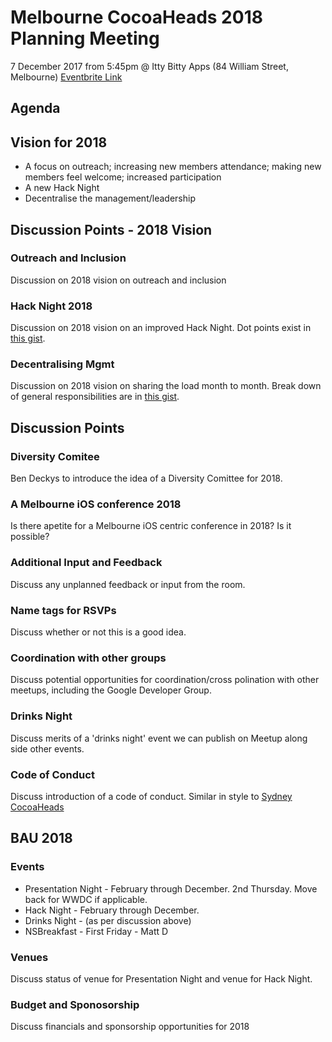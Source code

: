 # Melbourne CocoaHeads 2018 Planning Meeting

7 December 2017 from 5:45pm @ Itty Bitty Apps (84 William Street, Melbourne) [Eventbrite Link][3]

## Agenda

## Vision for 2018

- A focus on outreach; increasing new members attendance; making new members feel welcome; increased participation
- A new Hack Night
- Decentralise the management/leadership

## Discussion Points - 2018 Vision

### Outreach and Inclusion

Discussion on 2018 vision on outreach and inclusion

### Hack Night 2018

Discussion on 2018 vision on an improved Hack Night. Dot points exist in [this gist][1].

### Decentralising Mgmt

Discussion on 2018 vision on sharing the load month to month. Break down of general responsibilities are in [this gist][1].

## Discussion Points

### Diversity Comitee

Ben Deckys to introduce the idea of a Diversity Comittee for 2018.

### A Melbourne iOS conference 2018

Is there apetite for a Melbourne iOS centric conference in 2018? Is it possible?

### Additional Input and Feedback

Discuss any unplanned feedback or input from the room. 

### Name tags for RSVPs

Discuss whether or not this is a good idea.

### Coordination with other groups

Discuss potential opportunities for coordination/cross polination with other meetups, including the Google Developer Group.

### Drinks Night

Discuss merits of a 'drinks night' event we can publish on Meetup along side other events.

### Code of Conduct

Discuss introduction of a code of conduct. Similar in style to [Sydney CocoaHeads][2]

## BAU 2018

### Events

- Presentation Night - February through December. 2nd Thursday. Move back for WWDC if applicable.
- Hack Night - February through December.
- Drinks Night - (as per discussion above)
- NSBreakfast - First Friday - Matt D

### Venues

Discuss status of venue for Presentation Night and venue for Hack Night.

### Budget and Sponosorship

Discuss financials and sponsorship opportunities for 2018


[1]: https://gist.github.com/jessedc/3ae72609e53c0dc627711494d72bbfc0
[2]: http://www.sydneycocoaheads.com/policies/#code_of_conduct
[3]: https://www.eventbrite.com.au/e/melbourne-coocaheads-2018-planning-session-tickets-40313078503
